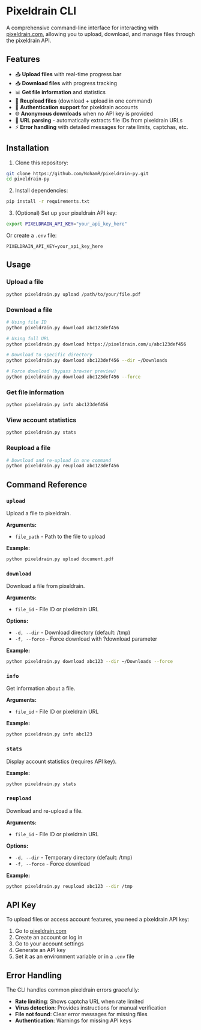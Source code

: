 # Pixeldrain CLI

A comprehensive command-line interface for interacting with [pixeldrain.com](https://pixeldrain.com), allowing you to upload, download, and manage files through the pixeldrain API.

## Features

- 📤 **Upload files** with real-time progress bar
- 📥 **Download files** with progress tracking
- 📊 **Get file information** and statistics
- 🔄 **Reupload files** (download + upload in one command)
- 🔑 **Authentication support** for pixeldrain accounts
- 🌐 **Anonymous downloads** when no API key is provided
- 🔗 **URL parsing** - automatically extracts file IDs from pixeldrain URLs
- ⚡ **Error handling** with detailed messages for rate limits, captchas, etc.

## Installation

1. Clone this repository:
```bash
git clone https://github.com/NohamR/pixeldrain-py.git
cd pixeldrain-py
```

2. Install dependencies:
```bash
pip install -r requirements.txt
```

3. (Optional) Set up your pixeldrain API key:
```bash
export PIXELDRAIN_API_KEY="your_api_key_here"
```

Or create a `.env` file:
```
PIXELDRAIN_API_KEY=your_api_key_here
```

## Usage

### Upload a file
```bash
python pixeldrain.py upload /path/to/your/file.pdf
```

### Download a file
```bash
# Using file ID
python pixeldrain.py download abc123def456

# Using full URL
python pixeldrain.py download https://pixeldrain.com/u/abc123def456

# Download to specific directory
python pixeldrain.py download abc123def456 --dir ~/Downloads

# Force download (bypass browser preview)
python pixeldrain.py download abc123def456 --force
```

### Get file information
```bash
python pixeldrain.py info abc123def456
```

### View account statistics
```bash
python pixeldrain.py stats
```

### Reupload a file
```bash
# Download and re-upload in one command
python pixeldrain.py reupload abc123def456
```

## Command Reference

### `upload`
Upload a file to pixeldrain.

**Arguments:**
- `file_path` - Path to the file to upload

**Example:**
```bash
python pixeldrain.py upload document.pdf
```

### `download`
Download a file from pixeldrain.

**Arguments:**
- `file_id` - File ID or pixeldrain URL

**Options:**
- `-d, --dir` - Download directory (default: /tmp)
- `-f, --force` - Force download with ?download parameter

**Example:**
```bash
python pixeldrain.py download abc123 --dir ~/Downloads --force
```

### `info`
Get information about a file.

**Arguments:**
- `file_id` - File ID or pixeldrain URL

**Example:**
```bash
python pixeldrain.py info abc123
```

### `stats`
Display account statistics (requires API key).

**Example:**
```bash
python pixeldrain.py stats
```

### `reupload`
Download and re-upload a file.

**Arguments:**
- `file_id` - File ID or pixeldrain URL

**Options:**
- `-d, --dir` - Temporary directory (default: /tmp)
- `-f, --force` - Force download

**Example:**
```bash
python pixeldrain.py reupload abc123 --dir /tmp
```

## API Key

To upload files or access account features, you need a pixeldrain API key:

1. Go to [pixeldrain.com](https://pixeldrain.com)
2. Create an account or log in
3. Go to your account settings
4. Generate an API key
5. Set it as an environment variable or in a `.env` file

## Error Handling

The CLI handles common pixeldrain errors gracefully:

- **Rate limiting**: Shows captcha URL when rate limited
- **Virus detection**: Provides instructions for manual verification
- **File not found**: Clear error messages for missing files
- **Authentication**: Warnings for missing API keys